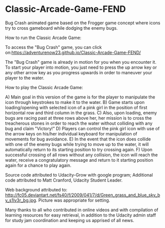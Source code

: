 # Classic-Arcade-Game-FEND

Bug Crash animated game based on the Frogger game concept where icons try to cross gameboard while dodging the enemy bugs.

How to run the Classic Arcade Game:

To access the "Bug Crash" game, you can click on:https://adventurenow23.github.io/Classic-Arcade-Game-FEND/

The "Bug Crash" game is already in motion for you when you encounter it.  To start your player into motion, you just need to press
the up arrow key or any other arrow key as you progress upwards in order to maneuver your player to the water.

How to play the Classic Arcade Game:

A) Main goal in this version of the game is for the player to manipulate the icon through keystrokes to make it to the water.
B) Game starts upon loading/opening with selected icon of a pink girl in the position of first horizontal row and third column in the grass.
C) Also, upon loading, enemy bugs are racing past at three rows above her, her mission is to cross the treacherous stones in order to reach the water without colliding with any bug and claim "Victory!"
D) Players can control the pink girl icon with use of the arrow keys on his/her individual keyboard for manipulation of movements for bug avoidance.
E) In the event that the icon does collide with one of the enemy bugs while trying to move up to the water, it will automatically return to its starting position to try crossing again.
F) Upon successful crossing of all rows without any collision, the icon will reach the water, receive a congratulatory message and return to it starting position again for a chance to play again.


Source code attributed to Udacity-Grow with google program; Additional code attributed to Matt Cranford, Udacity Student Leader.

Web background attributed to: http://fc05.deviantart.net/fs40/f/2009/041/7/d/Green_grass_and_blue_sky_by_s1lv3r_bg.jpg. Picture was appropriate for setting.

Many thanks to all who contributed in online videos and with compilation of learning resources for easy retrieval, in addition to the Udacity admin staff for study jam coordination and keeping us apprised of all news.
